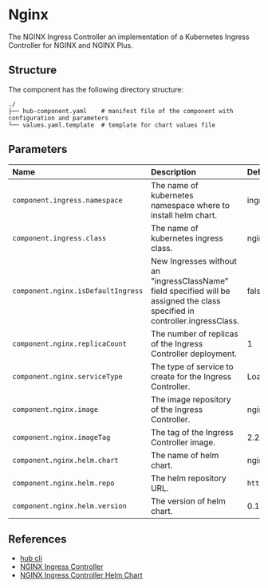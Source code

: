 # Nginx

The NGINX Ingress Controller an implementation of a Kubernetes Ingress Controller for NGINX and NGINX Plus.

## Structure

The component has the following directory structure:

```text
./
├── hub-component.yaml    # manifest file of the component with configuration and parameters
└── values.yaml.template  # template for chart values file
```

## Parameters

| Name      | Description | Default Value | Required |
| :-------- | :--------   | :--------     | :--:     |
| `component.ingress.namespace` | The name of kubernetes namespace where to install helm chart. | ingress | x |
| `component.ingress.class` | The name of kubernetes ingress class. | nginx | x |
| `component.nginx.isDefaultIngress` | New Ingresses without an "ingressClassName" field specified will be assigned the class specified in controller.ingressClass. | false | x |
| `component.nginx.replicaCount` | The number of replicas of the Ingress Controller deployment. | 1 | x |
| `component.nginx.serviceType` | The type of service to create for the Ingress Controller. | LoadBalancer | x |
| `component.nginx.image` | The image repository of the Ingress Controller. | nginx/nginx-ingress | x |
| `component.nginx.imageTag` | The tag of the Ingress Controller image. | 2.2.2 | x |
| `component.nginx.helm.chart` | The name of helm chart. | nginx-ingress | x |
| `component.nginx.helm.repo` | The helm repository URL. | `https://helm.nginx.com/stable` | x |
| `component.nginx.helm.version` | The version of helm chart. | 0.13.2 | x |

## References

* [hub cli](https://github.com/agilestacks/hub/wiki)
* [NGINX Ingress Controller](https://docs.nginx.com/nginx-ingress-controller/)
* [NGINX Ingress Controller Helm Chart](https://github.com/nginxinc/kubernetes-ingress/tree/main/deployments/helm-chart)
